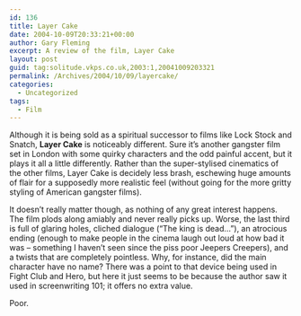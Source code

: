 ```yaml
---
id: 136
title: Layer Cake
date: 2004-10-09T20:33:21+00:00
author: Gary Fleming
excerpt: A review of the film, Layer Cake
layout: post
guid: tag:solitude.vkps.co.uk,2003:1,20041009203321
permalink: /Archives/2004/10/09/layercake/
categories:
  - Uncategorized
tags:
  - Film
---
```

Although it is being sold as a spiritual successor to films like Lock Stock and Snatch, **Layer Cake** is noticeably different. Sure it&#8217;s another gangster film set in London with some quirky characters and the odd painful accent, but it plays it all a little differently. Rather than the super-stylised cinematics of the other films, Layer Cake is decidely less brash, eschewing huge amounts of flair for a supposedly more realistic feel (without going for the more gritty styling of American gangster films).

It doesn&#8217;t really matter though, as nothing of any great interest happens. The film plods along amiably and never really picks up. Worse, the last third is full of glaring holes, cliched dialogue (&#8220;The king is dead&#8230;&#8221;), an atrocious ending (enough to make people in the cinema laugh out loud at how bad it was &#8211; something I haven&#8217;t seen since the piss poor Jeepers Creepers), and a twists that are completely pointless. Why, for instance, did the main character have no name? There was a point to that device being used in Fight Club and Hero, but here it just seems to be because the author saw it used in screenwriting 101; it offers no extra value.

Poor.